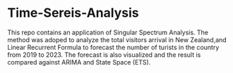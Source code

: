 # Time-Sereis-Analysis
This repo contains an application of Singular Spectrum Analysis. The method was adoped to analyze the total visitors arrival in New Zealand,and Linear Recurrent Formula to forecast the number of turists in the country from 2019 to 2023. The forecast is also visualized and the result is compared against ARIMA and State Space (ETS).
